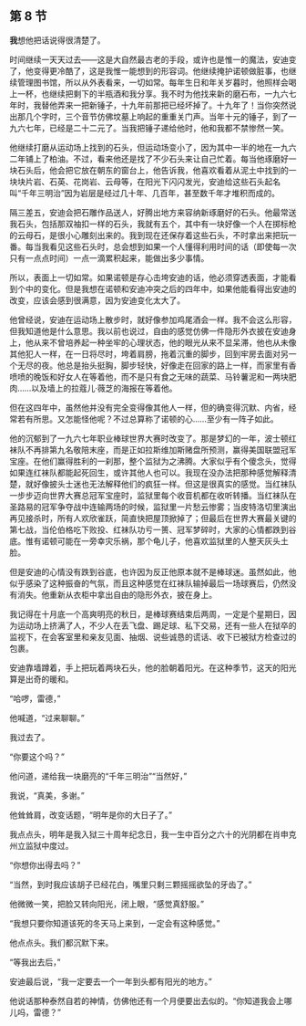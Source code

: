 ## 第 8 节

<strong>我</strong>想他把话说得很清楚了。

时间继续一天天过去——这是大自然最古老的手段，或许也是惟一的魔法，安迪变了，他变得更冷酷了，这是我惟一能想到的形容词。他继续掩护诺顿做脏事，也继续管理图书馆，所以从外表看来，一切如常。每年生日和年关岁暮时，他照样会喝上一杯，也继续把剩下的半瓶酒和我分享。我不时为他找来新的磨石布，一九六七年时，我替他弄来一把新锤子，十九年前那把已经坏掉了。十九年了！当你突然说出那几个字时，三个音节仿佛坟墓上响起的重重关门声。当年十元的锤子，到了一九六七年，已经是二十二元了。当我把锤子递给他时，他和我都不禁惨然一笑。

他继续打磨从运动场上找到的石头，但运动场变小了，因为其中一半的地在一九六二年铺上了柏油。不过，看来他还是找了不少石头来让自己忙着。每当他琢磨好一块石头后，他会把它放在朝东的窗台上，他告诉我，他喜欢看着从泥土中找到的一块块片岩、石英、花岗岩、云母等，在阳光下闪闪发光，安迪给这些石头起名叫“千年三明治”因为岩层是经过几十年、几百年，甚至数千年才堆积而成的。

隔三差五，安迪会把石雕作品送人，好腾出地方来容纳新琢磨好的石头。他最常送我石头，包括那双袖扣一样的石头，我就有五个，其中有一块好像一个人在掷标枪的云母石，是很小心雕刻出来的。我到现在还保存着这些石头，不时拿出来把玩一番。每当我看见这些石头时，总会想到如果一个人懂得利用时间的话（即使每一次只有一点点时间）一点一滴累积起来，能做出多少事情。

所以，表面上一切如常。如果诺顿是存心击垮安迪的话，他必须穿透表面，才能看到个中的变化。但是我想在诺顿和安迪冲突之后的四年中，如果他能看得出安迪的改变，应该会感到很满意，因为安迪变化太大了。

他曾经说，安迪在运动场上散步时，就好像参加鸡尾酒会一样。我不会这么形容，但我知道他是什么意思。我以前也说过，自由的感觉仿佛一件隐形外衣披在安迪身上，他从来不曾培养起一种坐牢的心理状态，他的眼光从来不显呆滞，他也从未像其他犯人一样，在一日将尽时，垮着肩膀，拖着沉重的脚步，回到牢房去面对另一个无尽的夜。他总是抬头挺胸，脚步轻快，好像走在回家的路上一样，而家里有香喷喷的晚饭和好女人在等着他，而不是只有食之无味的蔬菜、马铃薯泥和一两块肥肉……以及墙上的拉蔻儿·薇芝的海报在等着他。

但在这四年中，虽然他并没有完全变得像其他人一样，但的确变得沉默、内省，经常若有所思。又怎能怪他呢？不过总算称了诺顿的心……至少有一阵子如此。

他的沉郁到了一九六七年职业棒球世界大赛时改变了。那是梦幻的一年，波士顿红袜队不再排第九名敬陪末座，而是正如拉斯维加斯赌盘所预测，赢得美国联盟冠军宝座。在他们赢得胜利的一刹那，整个监狱为之沸腾。大家似乎有个傻念头，觉得如果连红袜队都能起死回生，或许其他人也可以。我现在没办法把那种感觉解释清楚，就好像披头士迷也无法解释他们的疯狂一样。但这是很真实的感觉。当红袜队一步步迈向世界大赛总冠军宝座时，监狱里每个收音机都在收听转播。当红袜队在圣路易的冠军争夺战中连输两场的时候，监狱里一片愁云惨雾；当皮特洛切里演出再见接杀时，所有人欢欣雀跃，简直快把屋顶掀掉了；但最后在世界大赛最关键的第七战，当伦伯格吃下败投、红袜队功亏一篑、冠军梦碎时，大家的心情都跌到谷底。惟有诺顿可能在一旁幸灾乐祸，那个龟儿子，他喜欢监狱里的人整天灰头土脸。

但是安迪的心情没有跌到谷底，也许因为反正他原本就不是棒球迷。虽然如此，他似乎感染了这种振奋的气氛，而且这种感觉在红袜队输掉最后一场球赛后，仍然没有消失。他重新从衣柜中拿出自由的隐形外衣，披在身上。

我记得在十月底一个高爽明亮的秋日，是棒球赛结束后两周，一定是个星期日，因为运动场上挤满了人，不少人在丢飞盘、踢足球、私下交易，还有一些人在狱卒的监视下，在会客室里和亲友见面、抽烟、说些诚恳的谎话、收下已被狱方检查过的包裹。

安迪靠墙蹲着，手上把玩着两块石头，他的脸朝着阳光。在这种季节，这天的阳光算是出奇的暖和。

“哈啰，雷德，”

他喊道，“过来聊聊。”

我过去了。

“你要这个吗？”

他问道，递给我一块磨亮的“千年三明治”“当然好，”

我说，“真美，多谢。”

他耸耸肩，改变话题，“明年是你的大日子了。”

我点点头，明年是我入狱三十周年纪念日，我一生中百分之六十的光阴都在肖申克州立监狱中度过。

“你想你出得去吗？”

“当然，到时我应该胡子已经花白，嘴里只剩三颗摇摇欲坠的牙齿了。”

他微微一笑，把脸又转向阳光，闭上眼，“感觉真舒服。”

“我想只要你知道该死的冬天马上来到，一定会有这种感觉。”

他点点头。我们都沉默下来。

“等我出去后，”

安迪最后说，“我一定要去一个一年到头都有阳光的地方。”

他说话那种泰然自若的神情，仿佛他还有一个月便要出去似的。“你知道我会上哪儿吗，雷德？”